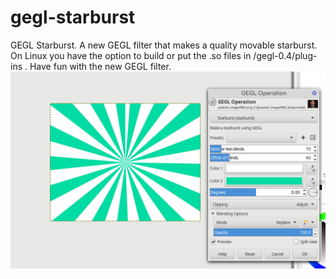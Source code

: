 # gegl-starburst
GEGL Starburst. A new GEGL filter that makes a quality movable starburst. On Linux you have the option to build or put the .so files in /gegl-0.4/plug-ins . Have fun with the new GEGL filter. 
![image preview](starburst_preview.png)
